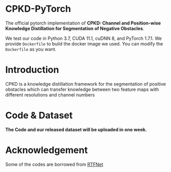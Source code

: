 

# CPKD-PyTorch
The official pytorch implementation of **CPKD: Channel and Position-wise Knowledge Distillation for Segmentation of Negative Obstacles**. 

We test our code in Python 3.7, CUDA 11.1, cuDNN 8, and PyTorch 1.7.1. We provide `Dockerfile` to build the docker image we used. You can modify the `Dockerfile` as you want.  


# Introduction
CPKD is a knowledge distillation framework for the segmentation of positive obstacles which can transfer knowledge between two feature maps with different resolutions and channel numbers

# Code & Dataset
**The Code and our released dataset will be uploaded in one week.**



# Acknowledgement
Some of the codes are borrowed from [RTFNet](https://github.com/yuxiangsun/RTFNet) 
